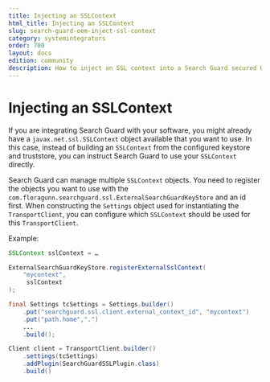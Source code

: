 ```yaml
---
title: Injecting an SSLContext
html_title: Injecting an SSLContext
slug: search-guard-oem-inject-ssl-context
category: systemintegrators
order: 700
layout: docs
edition: community
description: How to inject an SSL context into a Search Guard secured OpenSearch/Elasticsearch cluster. This can be used to integrate with 
---
```

<!---
Copyright 2020 floragunn GmbH
-->

# Injecting an SSLContext

If you are integrating Search Guard with your software, you might already have a `javax.net.ssl.SSLContext` object available that you want to use. In this case, instead of building an `SSLContext` from the configured keystore and truststore, you can instruct Search Guard to use your `SSLContext` directly.

Search Guard can manage multiple `SSLContext` objects. You need to register the objects you want to use with the `com.floragunn.searchguard.ssl.ExternalSearchGuardKeyStore` and an id first. When constructing the `Settings` object used for instantiating the `TransportClient`, you can configure which `SSLContext` should be used for this `TransportClient`.

Example:

```java
SSLContext sslContext = …

ExternalSearchGuardKeyStore.registerExternalSslContext(
    "mycontext",
     sslContext
);

final Settings tcSettings = Settings.builder()
    .put("searchguard.ssl.client.external_context_id", "mycontext")
    .put("path.home",".")
    ...
    .build();

Client client = TransportClient.builder()
    .settings(tcSettings)
    .addPlugin(SearchGuardSSLPlugin.class)
    .build()
```



